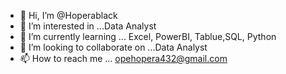 - 👋 Hi, I’m @Hoperablack
- 👀 I’m interested in ...Data Analyst 
- 🌱 I’m currently learning ... Excel, PowerBI, Tablue,SQL, Python 
- 💞️ I’m looking to collaborate on ...Data Analyst 
- 📫 How to reach me ... opehopera432@gmail.com

<!---
Hoperablack/Hoperablack is a ✨ special ✨ repository because its `README.md` (this file) appears on your GitHub profile.
You can click the Preview link to take a look at your changes.
--->
